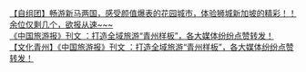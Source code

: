   
[【自组团】畅游新马两国，感受颜值爆表的花园城市，体验狮城新加坡的精彩！！余位仅剩几个，欲报从速~~~](http://www.dianyue.me/archives/767/ydd9n5r6zu9skngl/)  
[《中国旅游报》刊文 ：打造全域旅游“青州样板”，各大媒体纷纷点赞转发！](http://www.dianyue.me/archives/364/3ngqc54apqiy7wrr/)  
[【文化青州】《中国旅游报》刊文 ：打造全域旅游“青州样板”，各大媒体纷纷点赞转发！](http://www.dianyue.me/archives/100/8l2e6dhm1fibrqnv/)